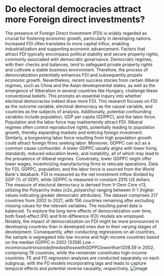 # Do electoral democracies attract more Foreign direct investments?
The presence of Foreign Direct Investment (FDI) is widely regarded as crucial for fostering economic growth, particularly in developing nations. Increased FDI often translates to more capital influx, enabling industrialization and supporting economic advancement. Factors that attract FDI typically encompass political stability and secure property rights, commonly associated with democratic governance. Democratic regimes, with their checks and balances, tend to safeguard private property rights and cultivate a stable business environment. Therefore, the process of democratization potentially enhances FDI and subsequently propels economic growth.
Nevertheless, recent success stories from certain illiberal regimes, such as China and the Asian developmental states, as well as the emergence of illiberalism in several countries like Hungary, challenge these conventional beliefs. This prompts an essential inquiry into whether electoral democracies indeed draw more FDI. This research focuses on FDI as the outcome variable, electoral democracy as the causal variable, and countries as the subjects of analysis. Additionally, potential confounding variables include population, GDP per capita (GDPPC), and the labor force.
Population and the labor force may inadvertently attract FDI. Illiberal regimes often control reproductive rights, potentially leading to population growth, thereby expanding markets and enticing foreign investment. Similarly, a burgeoning labor force resulting from high population growth could attract foreign firms seeking labor. Moreover, GDPPC can act as a common cause confounder. A lower GDPPC usually aligns with lower living standards, reduced education levels, and instability, all of which may lead to the prevalence of illiberal regimes. Conversely, lower GDPPC might offer lower wages, incentivizing manufacturing firms to relocate operations.
Data for FDI, GDPPC, population, and the labor force is sourced from the World Bank's databank. FDI is measured as the net investment inflow divided by GDP (% of GDP), while GDPPC is measured in constant 2015 US dollars. The measure of electoral democracy is derived from V-Dem Core v13, utilizing the Polyarchy Index (v2x_polyarchy) ranging between 0-1 (higher values indicating greater democratic attributes). The dataset comprises 217 countries from 2002 to 2021, with 156 countries remaining after excluding missing values for the relevant variables. The resulting panel data is balanced.
To explore the long-term effects of democratization over time, both fixed-effect (FE) and first-difference (FD) models are employed. Notably, the impact of democratization on FDI might be more pronounced in developing countries than in developed ones due to their varying stages of development. Consequently, after conducting regressions on all countries, the sample is segregated into low-income and high-income countries based on the median GDPPC in 2002 (3358$). Low-income countries are defined as those with GDPPC lower than 1208.59$ in 2002, comprising 78 countries, while the remainder constitutes high-income countries. FE and FD regression analyses are conducted separately on each subgroup, with the FD models incorporating lags and leads to capture temporal effects and potential reverse causality, respectively.
![image](https://github.com/Jacopo21/impactevaluation/assets/49395777/03fec861-f89b-4a6b-9205-eb6a842b9730)

